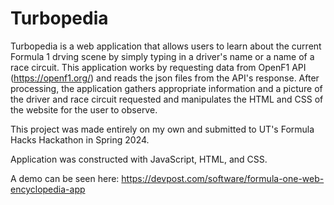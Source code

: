 # Turbopedia 

Turbopedia is a web application that allows users to learn about the current Formula 1 drving scene by simply typing in a driver's name or a name of a race circuit. 
This application works by requesting data from OpenF1 API (https://openf1.org/) and reads the json files from the API's response. After processing, the application gathers
appropriate information and a picture of the driver and race circuit requested and manipulates the HTML and CSS of the website for the user to observe.

This project was made entirely on my own and submitted to UT's Formula Hacks Hackathon in Spring 2024.

Application was constructed with JavaScript, HTML, and CSS.

A demo can be seen here:
https://devpost.com/software/formula-one-web-encyclopedia-app
